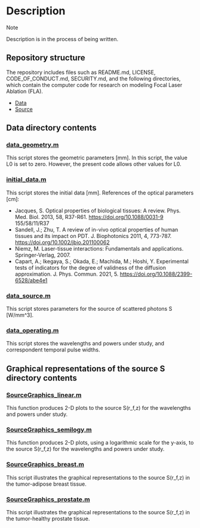 # Description
> [!NOTE] 
> Description is in the process of being written.

## Repository structure
The repository includes files such as README.md, LICENSE, CODE_OF_CONDUCT.md, SECURITY.md,
and the following directories, which contain the computer code for research on modeling Focal Laser Ablation (FLA). 
* [Data](#data-directory-contents)
* [Source](#graphical-representations-of-the-source-s-directory-contents)

## Data directory contents

### [data_geometry.m](data/data_geometry.m)
This script stores the geometric parameters [mm].
In this script, the value L0 is set to zero. However, the present code allows other values for L0.

### [initial_data.m](data/initial_data.m)
This script stores the initial data [mm]. References of the optical parameters [cm]:

- Jacques, S. Optical properties of biological tissues: A review. Phys. Med. Biol. 2013, 58, R37-R61. https://doi.org/10.1088/0031-9 155/58/11/R37
- Sandell, J.; Zhu, T. A review of in-vivo optical properties of human tissues and its impact on PDT. J. Biophotonics 2011, 4, 773-787. https://doi.org/10.1002/jbio.201100062
- Niemz, M. Laser-tissue interactions: Fundamentals and applications. Springer-Verlag, 2007.
- Capart, A.; Ikegaya, S.; Okada, E.; Machida, M.; Hoshi, Y. Experimental tests of indicators for the degree of validness of the diffusion approximation. J. Phys. Commun. 2021, 5. https://doi.org/10.1088/2399-6528/abe4e1

### [data_source.m](data/data_source.m)
This script stores parameters for the source of scattered photons S [W/mm^3].

### [data_operating.m](data/data_operating.m)
This script stores the wavelengths and powers under study, and correspondent temporal pulse widths.

## Graphical representations of the source S directory contents

### [SourceGraphics_linear.m](SourceGraphicalRepresentations/SourceGraphics_linear.m)
This function produces 2-D plots to the source S(r_f,z) for the wavelengths and powers under study.

### [SourceGraphics_semilogy.m](SourceGraphicalRepresentations/SourceGraphics_semilogy.m)
This function produces 2-D plots, using a logarithmic scale for the y-axis, to the source S(r_f,z) for the wavelengths and powers under study.

### [SourceGraphics_breast.m](SourceGraphicalRepresentations/SourceGraphics_breast.m)
This script illustrates the graphical representations to the source S(r_f,z) in the tumor-adipose breast tissue.

### [SourceGraphics_prostate.m](SourceGraphicalRepresentations/SourceGraphics_prostate.m)
This script illustrates the graphical representations to the source S(r_f,z) in the tumor-healthy prostate tissue.
